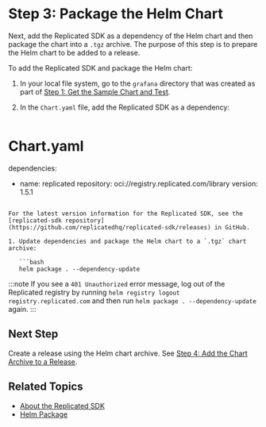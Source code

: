# Step 3: Package the Helm Chart

Next, add the Replicated SDK as a dependency of the Helm chart and then package the chart into a `.tgz` archive. The purpose of this step is to prepare the Helm chart to be added to a release.

To add the Replicated SDK and package the Helm chart:

1. In your local file system, go to the `grafana` directory that was created as part of [Step 1: Get the Sample Chart and Test](tutorial-config-get-chart).

1. In the `Chart.yaml` file, add the Replicated SDK as a dependency:

   ```yaml
# Chart.yaml
dependencies:
- name: replicated
  repository: oci://registry.replicated.com/library
  version: 1.5.1
```

For the latest version information for the Replicated SDK, see the [replicated-sdk repository](https://github.com/replicatedhq/replicated-sdk/releases) in GitHub.

1. Update dependencies and package the Helm chart to a `.tgz` chart archive:

   ```bash
   helm package . --dependency-update
   ```
   :::note
If you see a `401 Unauthorized` error message, log out of the Replicated registry by running `helm registry logout registry.replicated.com` and then run `helm package . --dependency-update` again.
:::

## Next Step

Create a release using the Helm chart archive. See [Step 4: Add the Chart Archive to a Release](tutorial-config-create-release).

## Related Topics

* [About the Replicated SDK](/vendor/replicated-sdk-overview)
* [Helm Package](https://helm.sh/docs/helm/helm_package/)